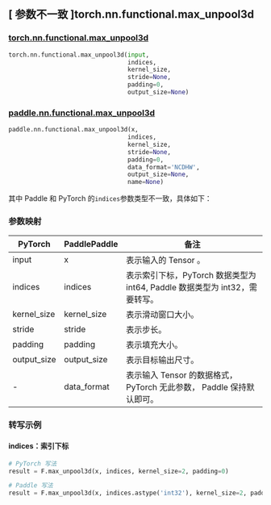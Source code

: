 ## [ 参数不一致 ]torch.nn.functional.max_unpool3d

### [torch.nn.functional.max_unpool3d](https://pytorch.org/docs/stable/generated/torch.nn.functional.max_unpool3d.html?highlight=max_unpool3d#torch.nn.functional.max_unpool3d)

```python
torch.nn.functional.max_unpool3d(input,
                                 indices,
                                 kernel_size,
                                 stride=None,
                                 padding=0,
                                 output_size=None)
```

### [paddle.nn.functional.max_unpool3d](https://www.paddlepaddle.org.cn/documentation/docs/zh/develop/api/paddle/nn/functional/max_unpool3d_cn.html)

```python
paddle.nn.functional.max_unpool3d(x,
                                 indices,
                                 kernel_size,
                                 stride=None,
                                 padding=0,
                                 data_format='NCDHW',
                                 output_size=None,
                                 name=None)
```

其中 Paddle 和 PyTorch 的`indices`参数类型不一致，具体如下：
### 参数映射
| PyTorch       | PaddlePaddle | 备注                                                   |
| ------------- | ------------ | ------------------------------------------------------ |
| input           | x           | 表示输入的 Tensor 。               |
| indices           | indices           | 表示索引下标，PyTorch 数据类型为 int64, Paddle 数据类型为 int32，需要转写。               |
| kernel_size           | kernel_size           | 表示滑动窗口大小。               |
| stride           | stride           | 表示步长。               |
| padding           | padding           | 表示填充大小。               |
| output_size           | output_size           | 表示目标输出尺寸。               |
| -           | data_format           | 表示输入 Tensor 的数据格式， PyTorch 无此参数， Paddle 保持默认即可。               |

### 转写示例
#### indices：索引下标
```python
# PyTorch 写法
result = F.max_unpool3d(x, indices, kernel_size=2, padding=0)

# Paddle 写法
result = F.max_unpool3d(x, indices.astype('int32'), kernel_size=2, padding=0)
```
